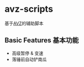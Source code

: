 # avz-scripts
基于[AVZ](https://github.com/vector-wlc/AsmVsZombies)的辅助脚本

## Basic Features 基本功能
- 高级暂停 & 变速
- 落锤前自动铲南瓜
